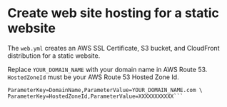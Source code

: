 # Create web site hosting for a static website

The `web.yml` creates an AWS SSL Certificate, S3 bucket, and CloudFront distribution for a static website.

Replace `YOUR_DOMAIN_NAME` with your domain name in AWS Route 53.  
`HostedZoneId` must be your AWS Route 53 Hosted Zone Id.

````aws cloudformation create-stack --stack-name domain-web --template-body file://./web.yml --parameters \
ParameterKey=DomainName,ParameterValue=YOUR_DOMAIN_NAME.com \
ParameterKey=HostedZoneId,ParameterValue=XXXXXXXXXXX```
````
